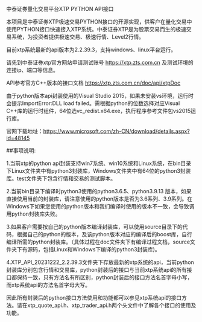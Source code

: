 中泰证券量化交易平台XTP PYTHON API接口

本项目是中泰证券XTP极速交易PYTHON接口的开源实现，供客户在量化交易中使用PYTHON接口快速接入XTP系统。中泰证券XTP是为股票交易而生的极速交易系统，为投资者提供极速交易、极速行情、Level2行情。

目前xtp系统最新的api版本为2.2.39.3，支持windows、linux平台运行。

请先到中泰证券xtp官方网站申请测试账号 https://xtp.zts.com.cn 及测试环境的连接ip、端口等信息。

API参考官方C++版本的接口文档 https://xtp.zts.com.cn/doc/api/xtpDoc

由于python版本api封装使用的Visual Studio 2015，如果未安装vs环境，运行时会提示ImportError:DLL load failed。需根据python的位数选择对应Visual C++库的运行时组件，64位选vc_redist.x64.exe，执行程序参考文件包vs2015运行库。

官网下载地址：https://www.microsoft.com/zh-CN/download/details.aspx?id=48145

##事项说明:

1.当前xtp的python api封装支持win7系统、win10系统和Linux系统，在bin目录下Linux文件夹中有python3封装库，Windows文件夹中有64位的python3封装库。test文件夹下包含行情和交易的测试脚本。

2.当前bin目录下编译时python3使用的python3.6.5、python3.9.13 版本，如果直接使用当前的封装库，请注意使用的python版本是否为3.6系列、3.9系列。在Windows下如果您使用的python版本和我们编译时使用的版本不一致，会导致调用python封装库失败。

3.如果客户需要按自己的python版本编译封装库，可以使用source目录下的代码，根据自己的python的版本，及该python版本对应的编译后的boost库，自行编译所需的python封装库。（具体过程在doc文件夹下有编译过程文档，source文件夹下有源码，包括Linux和Windows下编译的python3封装库)。

4.XTP_API_20231222_2.2.39.3文件夹下存放最新的xtp系统的api，当前python封装库分别包含行情和交易库，python封装后的接口与当前xtp系统api的所有接口都保持一致，只有方法名有所区别，python封装后的接口方法名首字母小写，而xtp系统api的方法名首字母大写。

  因此所有封装后的python接口方法使用和功能都可以参见xtp系统api的接口方法。请在xtp_quote_api.h、xtp_trader_api.h两个头文件中了解各个接口的使用及功能。